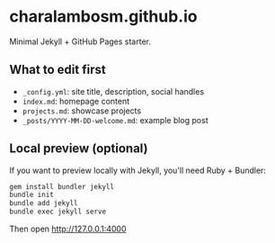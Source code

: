 # charalambosm.github.io

Minimal Jekyll + GitHub Pages starter.

## What to edit first
- `_config.yml`: site title, description, social handles
- `index.md`: homepage content
- `projects.md`: showcase projects
- `_posts/YYYY-MM-DD-welcome.md`: example blog post

## Local preview (optional)
If you want to preview locally with Jekyll, you'll need Ruby + Bundler:
```bash
gem install bundler jekyll
bundle init
bundle add jekyll
bundle exec jekyll serve
```
Then open http://127.0.0.1:4000

